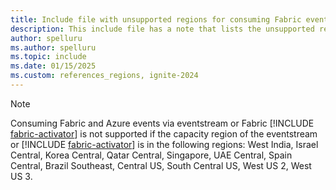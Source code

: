 ```yaml
---
title: Include file with unsupported regions for consuming Fabric events
description: This include file has a note that lists the unsupported regions for consuming Fabric and Azure events via Fabric eventstreams. 
author: spelluru
ms.author: spelluru
ms.topic: include
ms.date: 01/15/2025
ms.custom: references_regions, ignite-2024
---
```


> [!NOTE]
> Consuming Fabric and Azure events via eventstream or Fabric [!INCLUDE [fabric-activator](../../real-time-intelligence/includes/fabric-activator.md)] is not supported if the capacity region of the eventstream or [!INCLUDE [fabric-activator](../../real-time-intelligence/includes/fabric-activator.md)] is in the following regions: West India, Israel Central, Korea Central, Qatar Central, Singapore, UAE Central, Spain Central, Brazil Southeast, Central US, South Central US, West US 2, West US 3.
